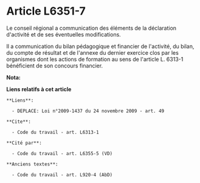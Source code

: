 # Article L6351-7

Le conseil régional a communication des éléments de la déclaration d'activité et de ses éventuelles modifications.

Il a communication du bilan pédagogique et financier de l'activité, du bilan, du compte de résultat et de l'annexe du dernier
exercice clos par les organismes dont les actions de formation au sens de l'article L. 6313-1 bénéficient de son concours
financier.

**Nota:**



**Liens relatifs à cet article**

	**Liens**:

	  - DEPLACE: Loi n°2009-1437 du 24 novembre 2009 - art. 49

	**Cite**:

	  - Code du travail - art. L6313-1

	**Cité par**:

	  - Code du travail - art. L6355-5 (VD)

	**Anciens textes**:

	  - Code du travail - art. L920-4 (AbD)
